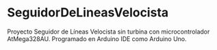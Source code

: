 # SeguidorDeLineasVelocista
 Proyecto Seguidor de Líneas Velocista sin turbina con microcontrolador AtMega328AU. Programado en Arduino IDE como Arduino Uno.
